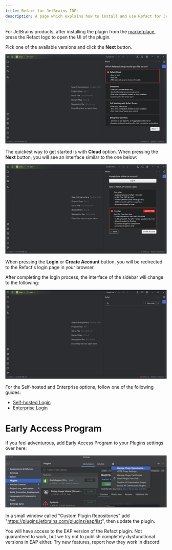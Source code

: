 ```yaml
---
title: Refact for JetBrains IDEs
description: A page which explains how to install and use Refact for JetBrains IDEs
---
```


For JetBrains products, after installing the plugin from the [marketplace](https://plugins.jetbrains.com/plugin/20647-codify), press the Refact logo to open the UI of the plugin.

Pick one of the available versions and click the **Next** button.

![JetBrains Login](../../../assets/jetbrains-login_start.png)

The quickest way to get started is with **Cloud** option. When pressing the **Next** button, you will see an interface similar to the one below:

![Refact Cloud Login](../../../assets/jetbrains_refact_cloud_login.png)

When pressing the **Login** or **Create Account** button, you will be redirected to the Refact's login page in your browser.

After completing the login process, the interface of the sidebar will change to the following:

![Refact Sidebar](../../../assets/jetbrains_refact_loggedin.png)

For the Self-hosted and Enterprise options, follow one of the following guides:

- [Self-hosted Login](https://docs.refact.ai/guides/version-specific/self-hosted/#custom-inference-setup)
- [Enterprise Login](https://docs.refact.ai/guides/version-specific/enterprise/#setting-up-the-plugins)


# Early Access Program

If you feel adventurous, add Early Access Program to your Plugins settings over here:

![Early Access Program](../../../assets/jetbrains-early-access-program.jpg)

In a small window called "Custom Plugin Repositories" add "https://plugins.jetbrains.com/plugins/eap/list",
then update the plugin.

You will have access to the EAP version of the Refact plugin. Not guaranteed to work, but we try not to publish completely
dysfunctional versions in EAP either. Try new features, report how they work in discord!
